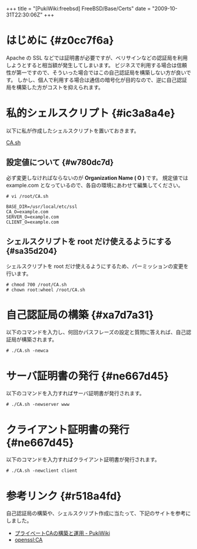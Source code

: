 +++
title = "[PukiWiki:freebsd] FreeBSD/Base/Certs"
date = "2009-10-31T22:30:06Z"
+++


# はじめに  {#z0cc7f6a}
Apache の SSL などでは証明書が必要ですが、ベリサインなどの認証局を利用しようとすると相当額が発生してしまいます。
ビジネスで利用する場合は信頼性が第一ですので、そういった場合ではこの自己認証局を構築しない方が良いです。
しかし、個人で利用する場合は通信の暗号化が目的なので、逆に自己認証局を構築した方がコストを抑えられます。

# 私的シェルスクリプト  {#ic3a8a4e}
以下に私が作成したシェルスクリプトを置いておきます。

[CA.sh](http://svn.sourceforge.jp/svnroot/cocelo-style/platform/shellscript/CA.sh "CA.sh")

## 設定値について  {#w780dc7d}
必ず変更しなければならないのが **Organization Name ( O )** です。
規定値では example.com となっているので、各自の環境にあわせて編集してください。


```
# vi /root/CA.sh
```


```
BASE_DIR=/usr/local/etc/ssl
CA_O=example.com
SERVER_O=example.com
CLIENT_O=example.com
```

## シェルスクリプトを root だけ使えるようにする  {#sa35d204}
シェルスクリプトを root だけ使えるようにするため、パーミッションの変更を行います。


```
# chmod 700 /root/CA.sh
# chown root:wheel /root/CA.sh
```

# 自己認証局の構築  {#xa7d7a31}
以下のコマンドを入力し、何回かパスフレーズの設定と質問に答えれば、自己認証局が構築されます。


```
# ./CA.sh -newca
```

# サーバ証明書の発行  {#ne667d45}
以下のコマンドを入力すればサーバ証明書が発行されます。


```
# ./CA.sh -newserver www
```

# クライアント証明書の発行  {#ne667d45}
以下のコマンドを入力すればクライアント証明書が発行されます。


```
# ./CA.sh -newclient client
```

# 参考リンク  {#r518a4fd}
自己認証局の構築や、シェルスクリプト作成に当たって、下記のサイトを参考にしました。

- [プライベートCAの構築と運用 - PukiWiki](http://wiki.milkcup.jp/index.php?%A5%D7%A5%E9%A5%A4%A5%D9%A1%BC%A5%C8CA%A4%CE%B9%BD%C3%DB%A4%C8%B1%BF%CD%D1 "プライベートCAの構築と運用 - PukiWiki")
- [openssl:CA](http://e.tir.jp/wiliki?openssl%3aCA "openssl:CA")
